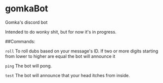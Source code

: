 # gomkaBot
Gomka's discord bot

Intended to do wonky shit, but for now it's in progress.

##Commands:

`roll` To roll dubs based on your message's ID. 
	If two or more digits starting from lower to higher are equal the bot will announce it

`ping` The bot will pong.

`test` The bot will announce that your head itches from inside.